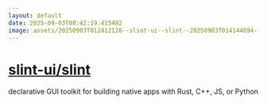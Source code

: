 ```yaml
---
layout: default
date: 2025-09-03T08:42:19.415482
image: assets/20250903T012812128--slint-ui--slint--20250903T014144694--cropped.png
---
```


# [slint-ui/slint](https://github.com/slint-ui/slint)

declarative GUI toolkit for building native apps with Rust, C++, JS, or Python
